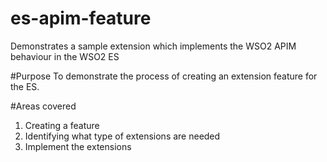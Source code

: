 es-apim-feature
===============

Demonstrates a sample extension which implements the WSO2 APIM behaviour in the WSO2 ES

#Purpose
To demonstrate the process of creating an extension feature for the ES.

#Areas covered
1. Creating a feature
2. Identifying what type of extensions are needed
3. Implement the extensions


